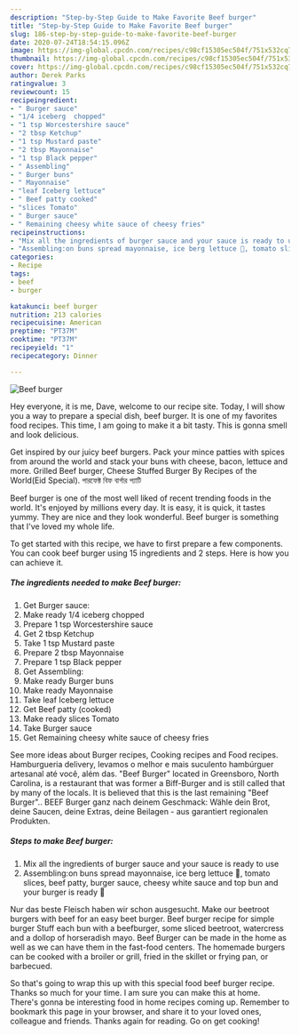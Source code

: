 ```yaml
---
description: "Step-by-Step Guide to Make Favorite Beef burger"
title: "Step-by-Step Guide to Make Favorite Beef burger"
slug: 186-step-by-step-guide-to-make-favorite-beef-burger
date: 2020-07-24T18:54:15.096Z
image: https://img-global.cpcdn.com/recipes/c98cf15305ec504f/751x532cq70/beef-burger-recipe-main-photo.jpg
thumbnail: https://img-global.cpcdn.com/recipes/c98cf15305ec504f/751x532cq70/beef-burger-recipe-main-photo.jpg
cover: https://img-global.cpcdn.com/recipes/c98cf15305ec504f/751x532cq70/beef-burger-recipe-main-photo.jpg
author: Derek Parks
ratingvalue: 3
reviewcount: 15
recipeingredient:
- " Burger sauce"
- "1/4 iceberg  chopped"
- "1 tsp Worcestershire sauce"
- "2 tbsp Ketchup"
- "1 tsp Mustard paste"
- "2 tbsp Mayonnaise"
- "1 tsp Black pepper"
- " Assembling"
- " Burger buns"
- " Mayonnaise"
- "leaf Iceberg lettuce"
- " Beef patty cooked"
- "slices Tomato"
- " Burger sauce"
- " Remaining cheesy white sauce of cheesy fries"
recipeinstructions:
- "Mix all the ingredients of burger sauce and your sauce is ready to use"
- "Assembling:on buns spread mayonnaise, ice berg lettuce 🥬, tomato slices, beef patty, burger sauce, cheesy white sauce and top bun and your burger is ready 🍔"
categories:
- Recipe
tags:
- beef
- burger

katakunci: beef burger 
nutrition: 213 calories
recipecuisine: American
preptime: "PT37M"
cooktime: "PT37M"
recipeyield: "1"
recipecategory: Dinner

---
```



![Beef burger](https://img-global.cpcdn.com/recipes/c98cf15305ec504f/751x532cq70/beef-burger-recipe-main-photo.jpg)

Hey everyone, it is me, Dave, welcome to our recipe site. Today, I will show you a way to prepare a special dish, beef burger. It is one of my favorites food recipes. This time, I am going to make it a bit tasty. This is gonna smell and look delicious.

Get inspired by our juicy beef burgers. Pack your mince patties with spices from around the world and stack your buns with cheese, bacon, lettuce and more. Grilled Beef burger, Cheese Stuffed Burger By Recipes of the World(Eid Special). পারফেক্ট বিফ বার্গার প্যাটি

Beef burger is one of the most well liked of recent trending foods in the world. It's enjoyed by millions every day. It is easy, it is quick, it tastes yummy. They are nice and they look wonderful. Beef burger is something that I've loved my whole life.


To get started with this recipe, we have to first prepare a few components. You can cook beef burger using 15 ingredients and 2 steps. Here is how you can achieve it.

<!--inarticleads1-->

##### The ingredients needed to make Beef burger:

1. Get  Burger sauce:
1. Make ready 1/4 iceberg  chopped
1. Prepare 1 tsp Worcestershire sauce
1. Get 2 tbsp Ketchup
1. Take 1 tsp Mustard paste
1. Prepare 2 tbsp Mayonnaise
1. Prepare 1 tsp Black pepper
1. Get  Assembling:
1. Make ready  Burger buns
1. Make ready  Mayonnaise
1. Take leaf Iceberg lettuce
1. Get  Beef patty (cooked)
1. Make ready slices Tomato
1. Take  Burger sauce
1. Get  Remaining cheesy white sauce of cheesy fries


See more ideas about Burger recipes, Cooking recipes and Food recipes. Hamburgueria delivery, levamos o melhor e mais suculento hambúrguer artesanal até você, além das. &#34;Beef Burger&#34; located in Greensboro, North Carolina, is a restaurant that was former a Biff-Burger and is still called that by many of the locals. It is believed that this is the last remaining &#34;Beef Burger&#34;.. BEEF Burger ganz nach deinem Geschmack: Wähle dein Brot, deine Saucen, deine Extras, deine Beilagen - aus garantiert regionalen Produkten. 

<!--inarticleads2-->

##### Steps to make Beef burger:

1. Mix all the ingredients of burger sauce and your sauce is ready to use
1. Assembling:on buns spread mayonnaise, ice berg lettuce 🥬, tomato slices, beef patty, burger sauce, cheesy white sauce and top bun and your burger is ready 🍔


Nur das beste Fleisch haben wir schon ausgesucht. Make our beetroot burgers with beef for an easy beet burger. Beef burger recipe for simple burger Stuff each bun with a beefburger, some sliced beetroot, watercress and a dollop of horseradish mayo. Beef Burger can be made in the home as well as we can have them in the fast-food centers. The homemade burgers can be cooked with a broiler or grill, fried in the skillet or frying pan, or barbecued. 

So that's going to wrap this up with this special food beef burger recipe. Thanks so much for your time. I am sure you can make this at home. There's gonna be interesting food in home recipes coming up. Remember to bookmark this page in your browser, and share it to your loved ones, colleague and friends. Thanks again for reading. Go on get cooking!
